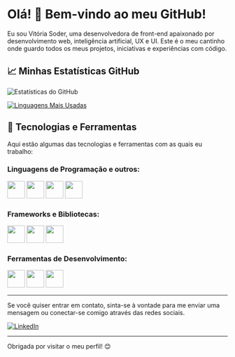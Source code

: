 # Olá! 👋 Bem-vindo ao meu GitHub!

Eu sou Vitória Soder, uma desenvolvedora de front-end apaixonado por desenvolvimento web, inteligência artificial, UX e UI. Este é o meu cantinho onde guardo todos os meus projetos, iniciativas e experiências com código.

## 📈 Minhas Estatísticas GitHub

![Estatísticas do GitHub](https://github-readme-stats.vercel.app/api?username=VitoriaSoder&show_icons=true&theme=dracula)

[![Linguagens Mais Usadas](https://github-readme-stats.vercel.app/api/top-langs/?username=VitoriaSoder&layout=compact&theme=dracula)](https://github.com/anuraghazra/github-readme-stats)

## 🚀 Tecnologias e Ferramentas

Aqui estão algumas das tecnologias e ferramentas com as quais eu trabalho:

### Linguagens de Programação e outros:
<div>
<img  loading="lazy" src="https://cdn.jsdelivr.net/gh/devicons/devicon@latest/icons/javascript/javascript-original.svg" width="40" height="40" />
<img  loading="lazy" src="https://cdn.jsdelivr.net/gh/devicons/devicon@latest/icons/css3/css3-original.svg" width="40" height="40" />
<img  loading="lazy" src="https://cdn.jsdelivr.net/gh/devicons/devicon@latest/icons/html5/html5-original.svg"  width="40" height="40"/>
<img src="https://cdn.jsdelivr.net/gh/devicons/devicon@latest/icons/python/python-original.svg" width="40" height="40" />
</div>

### Frameworks e Bibliotecas:
<div>
<img loading="lazy" src="https://cdn.jsdelivr.net/gh/devicons/devicon@latest/icons/react/react-original.svg" width="40" height="40" />
<img src="https://cdn.jsdelivr.net/gh/devicons/devicon@latest/icons/materialui/materialui-original.svg" width="40" height="40" />
<img src="https://cdn.jsdelivr.net/gh/devicons/devicon@latest/icons/tailwindcss/tailwindcss-original-wordmark.svg"width="40" height="40"  />
</div>

### Ferramentas de Desenvolvimento:
<div>
<img loading="lazy" src="https://cdn.jsdelivr.net/gh/devicons/devicon/icons/git/git-original.svg" width="40" height="40"/>
<img  loading="lazy" src="https://cdn.jsdelivr.net/gh/devicons/devicon@latest/icons/postgresql/postgresql-original.svg"  width="40" height="40" />
<img  loading="lazy" src="https://cdn.jsdelivr.net/gh/devicons/devicon@latest/icons/postman/postman-original.svg" width="40" height="40" />
</div>

---

Se você quiser entrar em contato, sinta-se à vontade para me enviar uma mensagem ou conectar-se comigo através das redes sociais.

[![LinkedIn](https://img.shields.io/badge/-LinkedIn-0077B5?style=flat&logo=linkedin&logoColor=white)](https://www.linkedin.com/in/vitoriasoder)

---

Obrigada por visitar o meu perfil! 😊

